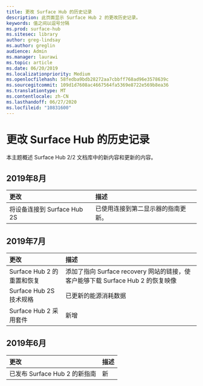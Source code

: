 ```yaml
---
title: 更改 Surface Hub 的历史记录
description: 此页面显示 Surface Hub 2 的更改历史记录。
keywords: 值之间以逗号分隔
ms.prod: surface-hub
ms.sitesec: library
author: greg-lindsay
ms.author: greglin
audience: Admin
ms.manager: laurawi
ms.topic: article
ms.date: 06/20/2019
ms.localizationpriority: Medium
ms.openlocfilehash: 58fedba9bdb28272aa7cbbff768ad96e3578639c
ms.sourcegitcommit: 109d1d7608ac4667564fa5369e8722e569b8ea36
ms.translationtype: MT
ms.contentlocale: zh-CN
ms.lasthandoff: 06/27/2020
ms.locfileid: "10831600"
---
```

# 更改 Surface Hub 的历史记录

本主题概述 Surface Hub 2/2 文档库中的新内容和更新的内容。

## 2019年8月

更改 | 描述
|:--- |:--- 
|将设备连接到 Surface Hub 2S| 已使用连接到第二显示器的指南更新。

## 2019年7月

更改 | 描述
|:--- |:--- |
| Surface Hub 2 的重置和恢复 | 添加了指向 Surface recovery 网站的链接，使客户能够下载 Surface Hub 2 的恢复映像 |
| Surface Hub 2S 技术规格 | 已更新的能源消耗数据 |
| Surface Hub 2 采用套件 | 新增 |

## 2019年6月

更改 | 描述
|:--- |:--- |
| 已发布 Surface Hub 2 的新指南 | 新 |
